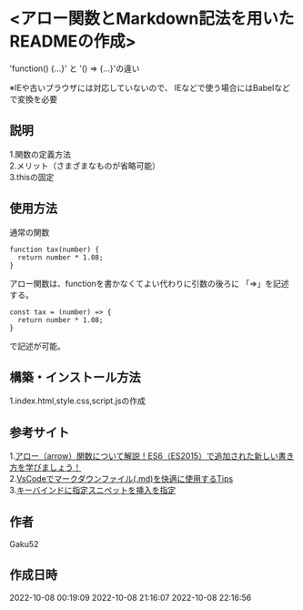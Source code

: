 # <アロー関数とMarkdown記法を用いたREADMEの作成>

'function() {...}' と '() => {...}'の違い

※IEや古いブラウザには対応していないので、
IEなどで使う場合にはBabelなどで変換を必要

## 説明

1.関数の定義方法  
2.メリット（さまざまなものが省略可能）  
3.thisの固定

## 使用方法

通常の関数

```code
function tax(number) {
  return number * 1.08;
}
```

アロー関数は、functionを書かなくてよい代わりに引数の後ろに 「=>」を記述する。

```code
const tax = (number) => {
  return number * 1.08;
}
```

で記述が可能。

## 構築・インストール方法

1.index.html,style.css,script.jsの作成

## 参考サイト

1.[アロー（arrow）関数について解説！ES6（ES2015）で追加された新しい書き方を学びましょう！](https://www.youtube.com/watch?v=pp_0uM-dy68&t=121s)  
2.[VsCodeでマークダウンファイル(.md)を快適に使用するTips](https://maasaablog.com/tools/visual-studio-code/1762/)  
3.[キーバインドに指定スニペットを挿入を指定](https://fereria.github.io/reincarnation_tech/10_Programming/50_VSCode/vscode_snippet_sc/)  

## 作者

Gaku52

## 作成日時

2022-10-08 00:19:09
2022-10-08 21:16:07
2022-10-08 22:16:56
